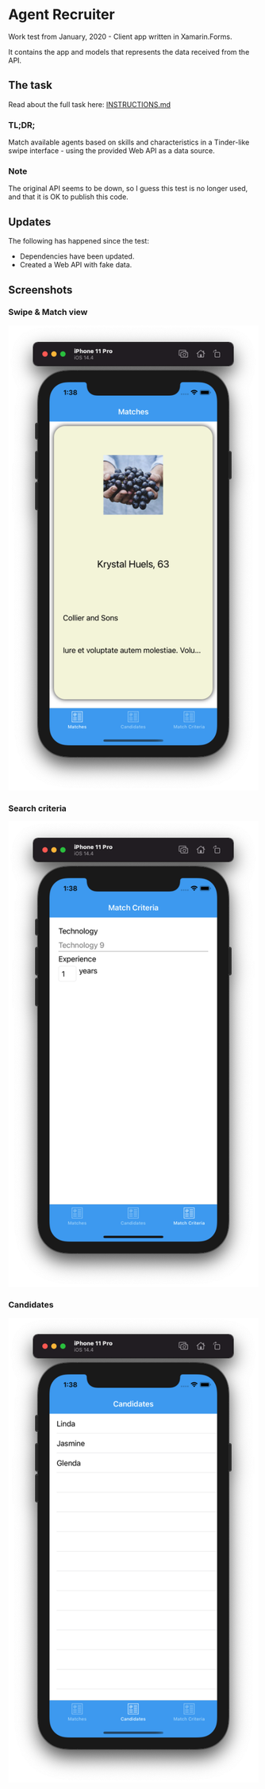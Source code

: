 # Agent Recruiter

Work test from January, 2020 - Client app written in Xamarin.Forms.

It contains the app and models that represents the data received from the API.

## The task

Read about the full task here: [INSTRUCTIONS.md](INSTRUCTIONS.md)

### TL;DR;
Match available agents based on skills and characteristics in a Tinder-like swipe interface - using the provided Web API as a data source.

### Note 

The original API seems to be down, so I guess this test is no longer used, and that it is OK to publish this code.

## Updates

The following has happened since the test:

* Dependencies have been updated.
* Created a Web API with fake data.

## Screenshots

### Swipe & Match view

<img src="Screenshots/match.png" />

### Search criteria

<img src="Screenshots/criteria.png" />

### Candidates

<img src="Screenshots/candidates.png" />
